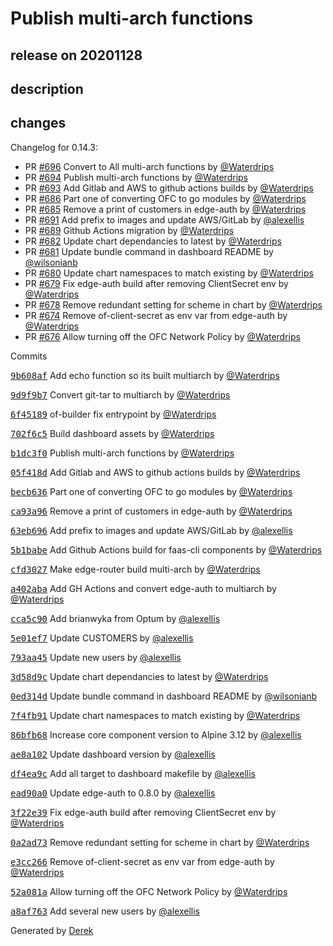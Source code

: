 # Publish multi-arch functions

## release on 20201128

## description

## changes

Changelog for 0.14.3:

* PR <a class="issue-link js-issue-link" data-error-text="Failed to load title" data-id="751033140" data-permission-text="Title is private" data-url="https://github.com/openfaas/openfaas-cloud/issues/696" data-hovercard-type="pull_request" data-hovercard-url="/openfaas/openfaas-cloud/pull/696/hovercard" href="https://github.com/openfaas/openfaas-cloud/pull/696">#696</a> Convert to All multi-arch functions by <a class="user-mention notranslate" data-hovercard-type="user" data-hovercard-url="/users/Waterdrips/hovercard" data-octo-click="hovercard-link-click" data-octo-dimensions="link_type:self" href="https://github.com/Waterdrips">@Waterdrips</a>
* PR <a class="issue-link js-issue-link" data-error-text="Failed to load title" data-id="750062870" data-permission-text="Title is private" data-url="https://github.com/openfaas/openfaas-cloud/issues/694" data-hovercard-type="pull_request" data-hovercard-url="/openfaas/openfaas-cloud/pull/694/hovercard" href="https://github.com/openfaas/openfaas-cloud/pull/694">#694</a> Publish multi-arch functions by <a class="user-mention notranslate" data-hovercard-type="user" data-hovercard-url="/users/Waterdrips/hovercard" data-octo-click="hovercard-link-click" data-octo-dimensions="link_type:self" href="https://github.com/Waterdrips">@Waterdrips</a>
* PR <a class="issue-link js-issue-link" data-error-text="Failed to load title" data-id="749531101" data-permission-text="Title is private" data-url="https://github.com/openfaas/openfaas-cloud/issues/693" data-hovercard-type="pull_request" data-hovercard-url="/openfaas/openfaas-cloud/pull/693/hovercard" href="https://github.com/openfaas/openfaas-cloud/pull/693">#693</a> Add Gitlab and AWS to github actions builds by <a class="user-mention notranslate" data-hovercard-type="user" data-hovercard-url="/users/Waterdrips/hovercard" data-octo-click="hovercard-link-click" data-octo-dimensions="link_type:self" href="https://github.com/Waterdrips">@Waterdrips</a>
* PR <a class="issue-link js-issue-link" data-error-text="Failed to load title" data-id="739650272" data-permission-text="Title is private" data-url="https://github.com/openfaas/openfaas-cloud/issues/686" data-hovercard-type="pull_request" data-hovercard-url="/openfaas/openfaas-cloud/pull/686/hovercard" href="https://github.com/openfaas/openfaas-cloud/pull/686">#686</a> Part one of converting OFC to go modules by <a class="user-mention notranslate" data-hovercard-type="user" data-hovercard-url="/users/Waterdrips/hovercard" data-octo-click="hovercard-link-click" data-octo-dimensions="link_type:self" href="https://github.com/Waterdrips">@Waterdrips</a>
* PR <a class="issue-link js-issue-link" data-error-text="Failed to load title" data-id="738425168" data-permission-text="Title is private" data-url="https://github.com/openfaas/openfaas-cloud/issues/685" data-hovercard-type="pull_request" data-hovercard-url="/openfaas/openfaas-cloud/pull/685/hovercard" href="https://github.com/openfaas/openfaas-cloud/pull/685">#685</a> Remove a print of customers in edge-auth by <a class="user-mention notranslate" data-hovercard-type="user" data-hovercard-url="/users/Waterdrips/hovercard" data-octo-click="hovercard-link-click" data-octo-dimensions="link_type:self" href="https://github.com/Waterdrips">@Waterdrips</a>
* PR <a class="issue-link js-issue-link" data-error-text="Failed to load title" data-id="745525962" data-permission-text="Title is private" data-url="https://github.com/openfaas/openfaas-cloud/issues/691" data-hovercard-type="pull_request" data-hovercard-url="/openfaas/openfaas-cloud/pull/691/hovercard" href="https://github.com/openfaas/openfaas-cloud/pull/691">#691</a> Add prefix to images and update AWS/GitLab by <a class="user-mention notranslate" data-hovercard-type="user" data-hovercard-url="/users/alexellis/hovercard" data-octo-click="hovercard-link-click" data-octo-dimensions="link_type:self" href="https://github.com/alexellis">@alexellis</a>
* PR <a class="issue-link js-issue-link" data-error-text="Failed to load title" data-id="741963375" data-permission-text="Title is private" data-url="https://github.com/openfaas/openfaas-cloud/issues/689" data-hovercard-type="pull_request" data-hovercard-url="/openfaas/openfaas-cloud/pull/689/hovercard" href="https://github.com/openfaas/openfaas-cloud/pull/689">#689</a> Github Actions migration by <a class="user-mention notranslate" data-hovercard-type="user" data-hovercard-url="/users/Waterdrips/hovercard" data-octo-click="hovercard-link-click" data-octo-dimensions="link_type:self" href="https://github.com/Waterdrips">@Waterdrips</a>
* PR <a class="issue-link js-issue-link" data-error-text="Failed to load title" data-id="723489300" data-permission-text="Title is private" data-url="https://github.com/openfaas/openfaas-cloud/issues/682" data-hovercard-type="pull_request" data-hovercard-url="/openfaas/openfaas-cloud/pull/682/hovercard" href="https://github.com/openfaas/openfaas-cloud/pull/682">#682</a> Update chart dependancies to latest by <a class="user-mention notranslate" data-hovercard-type="user" data-hovercard-url="/users/Waterdrips/hovercard" data-octo-click="hovercard-link-click" data-octo-dimensions="link_type:self" href="https://github.com/Waterdrips">@Waterdrips</a>
* PR <a class="issue-link js-issue-link" data-error-text="Failed to load title" data-id="722634379" data-permission-text="Title is private" data-url="https://github.com/openfaas/openfaas-cloud/issues/681" data-hovercard-type="pull_request" data-hovercard-url="/openfaas/openfaas-cloud/pull/681/hovercard" href="https://github.com/openfaas/openfaas-cloud/pull/681">#681</a> Update bundle command in dashboard README by <a class="user-mention notranslate" data-hovercard-type="user" data-hovercard-url="/users/wilsonianb/hovercard" data-octo-click="hovercard-link-click" data-octo-dimensions="link_type:self" href="https://github.com/wilsonianb">@wilsonianb</a>
* PR <a class="issue-link js-issue-link" data-error-text="Failed to load title" data-id="722382952" data-permission-text="Title is private" data-url="https://github.com/openfaas/openfaas-cloud/issues/680" data-hovercard-type="pull_request" data-hovercard-url="/openfaas/openfaas-cloud/pull/680/hovercard" href="https://github.com/openfaas/openfaas-cloud/pull/680">#680</a> Update chart namespaces to match existing by <a class="user-mention notranslate" data-hovercard-type="user" data-hovercard-url="/users/Waterdrips/hovercard" data-octo-click="hovercard-link-click" data-octo-dimensions="link_type:self" href="https://github.com/Waterdrips">@Waterdrips</a>
* PR <a class="issue-link js-issue-link" data-error-text="Failed to load title" data-id="722150763" data-permission-text="Title is private" data-url="https://github.com/openfaas/openfaas-cloud/issues/679" data-hovercard-type="pull_request" data-hovercard-url="/openfaas/openfaas-cloud/pull/679/hovercard" href="https://github.com/openfaas/openfaas-cloud/pull/679">#679</a> Fix edge-auth build after removing ClientSecret env by <a class="user-mention notranslate" data-hovercard-type="user" data-hovercard-url="/users/Waterdrips/hovercard" data-octo-click="hovercard-link-click" data-octo-dimensions="link_type:self" href="https://github.com/Waterdrips">@Waterdrips</a>
* PR <a class="issue-link js-issue-link" data-error-text="Failed to load title" data-id="721770995" data-permission-text="Title is private" data-url="https://github.com/openfaas/openfaas-cloud/issues/678" data-hovercard-type="pull_request" data-hovercard-url="/openfaas/openfaas-cloud/pull/678/hovercard" href="https://github.com/openfaas/openfaas-cloud/pull/678">#678</a> Remove redundant setting for scheme in chart by <a class="user-mention notranslate" data-hovercard-type="user" data-hovercard-url="/users/Waterdrips/hovercard" data-octo-click="hovercard-link-click" data-octo-dimensions="link_type:self" href="https://github.com/Waterdrips">@Waterdrips</a>
* PR <a class="issue-link js-issue-link" data-error-text="Failed to load title" data-id="719926979" data-permission-text="Title is private" data-url="https://github.com/openfaas/openfaas-cloud/issues/674" data-hovercard-type="pull_request" data-hovercard-url="/openfaas/openfaas-cloud/pull/674/hovercard" href="https://github.com/openfaas/openfaas-cloud/pull/674">#674</a> Remove of-client-secret as env var from edge-auth by <a class="user-mention notranslate" data-hovercard-type="user" data-hovercard-url="/users/Waterdrips/hovercard" data-octo-click="hovercard-link-click" data-octo-dimensions="link_type:self" href="https://github.com/Waterdrips">@Waterdrips</a>
* PR <a class="issue-link js-issue-link" data-error-text="Failed to load title" data-id="719939321" data-permission-text="Title is private" data-url="https://github.com/openfaas/openfaas-cloud/issues/676" data-hovercard-type="pull_request" data-hovercard-url="/openfaas/openfaas-cloud/pull/676/hovercard" href="https://github.com/openfaas/openfaas-cloud/pull/676">#676</a> Allow turning off the OFC Network Policy by <a class="user-mention notranslate" data-hovercard-type="user" data-hovercard-url="/users/Waterdrips/hovercard" data-octo-click="hovercard-link-click" data-octo-dimensions="link_type:self" href="https://github.com/Waterdrips">@Waterdrips</a>

Commits

<a class="commit-link" data-hovercard-type="commit" data-hovercard-url="https://github.com/openfaas/openfaas-cloud/commit/9b608af351502780b8814e237585e53866906c97/hovercard" href="https://github.com/openfaas/openfaas-cloud/commit/9b608af351502780b8814e237585e53866906c97"><tt>9b608af</tt></a> Add echo function so its built multiarch by <a class="user-mention notranslate" data-hovercard-type="user" data-hovercard-url="/users/Waterdrips/hovercard" data-octo-click="hovercard-link-click" data-octo-dimensions="link_type:self" href="https://github.com/Waterdrips">@Waterdrips</a>

<a class="commit-link" data-hovercard-type="commit" data-hovercard-url="https://github.com/openfaas/openfaas-cloud/commit/9d9f9b76cd14923f68068f8deb29afa9aea7dabc/hovercard" href="https://github.com/openfaas/openfaas-cloud/commit/9d9f9b76cd14923f68068f8deb29afa9aea7dabc"><tt>9d9f9b7</tt></a> Convert git-tar to multiarch by <a class="user-mention notranslate" data-hovercard-type="user" data-hovercard-url="/users/Waterdrips/hovercard" data-octo-click="hovercard-link-click" data-octo-dimensions="link_type:self" href="https://github.com/Waterdrips">@Waterdrips</a>

<a class="commit-link" data-hovercard-type="commit" data-hovercard-url="https://github.com/openfaas/openfaas-cloud/commit/6f45189eb9c5ac66cabc3afdfc82c25d223b86da/hovercard" href="https://github.com/openfaas/openfaas-cloud/commit/6f45189eb9c5ac66cabc3afdfc82c25d223b86da"><tt>6f45189</tt></a> of-builder fix entrypoint by <a class="user-mention notranslate" data-hovercard-type="user" data-hovercard-url="/users/Waterdrips/hovercard" data-octo-click="hovercard-link-click" data-octo-dimensions="link_type:self" href="https://github.com/Waterdrips">@Waterdrips</a>

<a class="commit-link" data-hovercard-type="commit" data-hovercard-url="https://github.com/openfaas/openfaas-cloud/commit/702f6c5c77b187f0b2a47fb2a006e4e39734dddc/hovercard" href="https://github.com/openfaas/openfaas-cloud/commit/702f6c5c77b187f0b2a47fb2a006e4e39734dddc"><tt>702f6c5</tt></a> Build dashboard assets by <a class="user-mention notranslate" data-hovercard-type="user" data-hovercard-url="/users/Waterdrips/hovercard" data-octo-click="hovercard-link-click" data-octo-dimensions="link_type:self" href="https://github.com/Waterdrips">@Waterdrips</a>

<a class="commit-link" data-hovercard-type="commit" data-hovercard-url="https://github.com/openfaas/openfaas-cloud/commit/b1dc3f000168fabe0f7e795dfb240ca4f0534ba6/hovercard" href="https://github.com/openfaas/openfaas-cloud/commit/b1dc3f000168fabe0f7e795dfb240ca4f0534ba6"><tt>b1dc3f0</tt></a> Publish multi-arch functions by <a class="user-mention notranslate" data-hovercard-type="user" data-hovercard-url="/users/Waterdrips/hovercard" data-octo-click="hovercard-link-click" data-octo-dimensions="link_type:self" href="https://github.com/Waterdrips">@Waterdrips</a>

<a class="commit-link" data-hovercard-type="commit" data-hovercard-url="https://github.com/openfaas/openfaas-cloud/commit/05f418d2c8f1db219d656c7f15b0a287238a7b4c/hovercard" href="https://github.com/openfaas/openfaas-cloud/commit/05f418d2c8f1db219d656c7f15b0a287238a7b4c"><tt>05f418d</tt></a> Add Gitlab and AWS to github actions builds by <a class="user-mention notranslate" data-hovercard-type="user" data-hovercard-url="/users/Waterdrips/hovercard" data-octo-click="hovercard-link-click" data-octo-dimensions="link_type:self" href="https://github.com/Waterdrips">@Waterdrips</a>

<a class="commit-link" data-hovercard-type="commit" data-hovercard-url="https://github.com/openfaas/openfaas-cloud/commit/becb6362be5e953cc511378a515df0f9e9d2f535/hovercard" href="https://github.com/openfaas/openfaas-cloud/commit/becb6362be5e953cc511378a515df0f9e9d2f535"><tt>becb636</tt></a> Part one of converting OFC to go modules by <a class="user-mention notranslate" data-hovercard-type="user" data-hovercard-url="/users/Waterdrips/hovercard" data-octo-click="hovercard-link-click" data-octo-dimensions="link_type:self" href="https://github.com/Waterdrips">@Waterdrips</a>

<a class="commit-link" data-hovercard-type="commit" data-hovercard-url="https://github.com/openfaas/openfaas-cloud/commit/ca93a96e92a7557940df4c7e537b21d3246162e5/hovercard" href="https://github.com/openfaas/openfaas-cloud/commit/ca93a96e92a7557940df4c7e537b21d3246162e5"><tt>ca93a96</tt></a> Remove a print of customers in edge-auth by <a class="user-mention notranslate" data-hovercard-type="user" data-hovercard-url="/users/Waterdrips/hovercard" data-octo-click="hovercard-link-click" data-octo-dimensions="link_type:self" href="https://github.com/Waterdrips">@Waterdrips</a>

<a class="commit-link" data-hovercard-type="commit" data-hovercard-url="https://github.com/openfaas/openfaas-cloud/commit/63eb696e89782b1bc7f50245b30dcda14c702e34/hovercard" href="https://github.com/openfaas/openfaas-cloud/commit/63eb696e89782b1bc7f50245b30dcda14c702e34"><tt>63eb696</tt></a> Add prefix to images and update AWS/GitLab by <a class="user-mention notranslate" data-hovercard-type="user" data-hovercard-url="/users/alexellis/hovercard" data-octo-click="hovercard-link-click" data-octo-dimensions="link_type:self" href="https://github.com/alexellis">@alexellis</a>

<a class="commit-link" data-hovercard-type="commit" data-hovercard-url="https://github.com/openfaas/openfaas-cloud/commit/5b1babe7dc314de019ec83a1d6c11a7321259844/hovercard" href="https://github.com/openfaas/openfaas-cloud/commit/5b1babe7dc314de019ec83a1d6c11a7321259844"><tt>5b1babe</tt></a> Add Github Actions build for faas-cli components by <a class="user-mention notranslate" data-hovercard-type="user" data-hovercard-url="/users/Waterdrips/hovercard" data-octo-click="hovercard-link-click" data-octo-dimensions="link_type:self" href="https://github.com/Waterdrips">@Waterdrips</a>

<a class="commit-link" data-hovercard-type="commit" data-hovercard-url="https://github.com/openfaas/openfaas-cloud/commit/cfd3027a46369de760053605464989daaf96ff3e/hovercard" href="https://github.com/openfaas/openfaas-cloud/commit/cfd3027a46369de760053605464989daaf96ff3e"><tt>cfd3027</tt></a> Make edge-router build multi-arch by <a class="user-mention notranslate" data-hovercard-type="user" data-hovercard-url="/users/Waterdrips/hovercard" data-octo-click="hovercard-link-click" data-octo-dimensions="link_type:self" href="https://github.com/Waterdrips">@Waterdrips</a>

<a class="commit-link" data-hovercard-type="commit" data-hovercard-url="https://github.com/openfaas/openfaas-cloud/commit/a402aba6af57e87f6fc0f984c4cf88058df0d674/hovercard" href="https://github.com/openfaas/openfaas-cloud/commit/a402aba6af57e87f6fc0f984c4cf88058df0d674"><tt>a402aba</tt></a> Add GH Actions and convert edge-auth to multiarch by <a class="user-mention notranslate" data-hovercard-type="user" data-hovercard-url="/users/Waterdrips/hovercard" data-octo-click="hovercard-link-click" data-octo-dimensions="link_type:self" href="https://github.com/Waterdrips">@Waterdrips</a>

<a class="commit-link" data-hovercard-type="commit" data-hovercard-url="https://github.com/openfaas/openfaas-cloud/commit/cca5c90eeab285f7af229389ff8f219deb6c72c7/hovercard" href="https://github.com/openfaas/openfaas-cloud/commit/cca5c90eeab285f7af229389ff8f219deb6c72c7"><tt>cca5c90</tt></a> Add brianwyka from Optum by <a class="user-mention notranslate" data-hovercard-type="user" data-hovercard-url="/users/alexellis/hovercard" data-octo-click="hovercard-link-click" data-octo-dimensions="link_type:self" href="https://github.com/alexellis">@alexellis</a>

<a class="commit-link" data-hovercard-type="commit" data-hovercard-url="https://github.com/openfaas/openfaas-cloud/commit/5e01ef72c3e687dcb3f1b16e5a44a1db6cdb84f3/hovercard" href="https://github.com/openfaas/openfaas-cloud/commit/5e01ef72c3e687dcb3f1b16e5a44a1db6cdb84f3"><tt>5e01ef7</tt></a> Update CUSTOMERS by <a class="user-mention notranslate" data-hovercard-type="user" data-hovercard-url="/users/alexellis/hovercard" data-octo-click="hovercard-link-click" data-octo-dimensions="link_type:self" href="https://github.com/alexellis">@alexellis</a>

<a class="commit-link" data-hovercard-type="commit" data-hovercard-url="https://github.com/openfaas/openfaas-cloud/commit/793aa455ef0a223df6b24de3f223ccfd9929b3e5/hovercard" href="https://github.com/openfaas/openfaas-cloud/commit/793aa455ef0a223df6b24de3f223ccfd9929b3e5"><tt>793aa45</tt></a> Update new users by <a class="user-mention notranslate" data-hovercard-type="user" data-hovercard-url="/users/alexellis/hovercard" data-octo-click="hovercard-link-click" data-octo-dimensions="link_type:self" href="https://github.com/alexellis">@alexellis</a>

<a class="commit-link" data-hovercard-type="commit" data-hovercard-url="https://github.com/openfaas/openfaas-cloud/commit/3d58d9c0a5a0215192e914179ac6141510a99978/hovercard" href="https://github.com/openfaas/openfaas-cloud/commit/3d58d9c0a5a0215192e914179ac6141510a99978"><tt>3d58d9c</tt></a> Update chart dependancies to latest by <a class="user-mention notranslate" data-hovercard-type="user" data-hovercard-url="/users/Waterdrips/hovercard" data-octo-click="hovercard-link-click" data-octo-dimensions="link_type:self" href="https://github.com/Waterdrips">@Waterdrips</a>

<a class="commit-link" data-hovercard-type="commit" data-hovercard-url="https://github.com/openfaas/openfaas-cloud/commit/0ed314d0a5e5817803f7dc18075aa10f1c5b7788/hovercard" href="https://github.com/openfaas/openfaas-cloud/commit/0ed314d0a5e5817803f7dc18075aa10f1c5b7788"><tt>0ed314d</tt></a> Update bundle command in dashboard README by <a class="user-mention notranslate" data-hovercard-type="user" data-hovercard-url="/users/wilsonianb/hovercard" data-octo-click="hovercard-link-click" data-octo-dimensions="link_type:self" href="https://github.com/wilsonianb">@wilsonianb</a>

<a class="commit-link" data-hovercard-type="commit" data-hovercard-url="https://github.com/openfaas/openfaas-cloud/commit/7f4fb91028797bcca71c57db751ec5e71c6e53f1/hovercard" href="https://github.com/openfaas/openfaas-cloud/commit/7f4fb91028797bcca71c57db751ec5e71c6e53f1"><tt>7f4fb91</tt></a> Update chart namespaces to match existing by <a class="user-mention notranslate" data-hovercard-type="user" data-hovercard-url="/users/Waterdrips/hovercard" data-octo-click="hovercard-link-click" data-octo-dimensions="link_type:self" href="https://github.com/Waterdrips">@Waterdrips</a>

<a class="commit-link" data-hovercard-type="commit" data-hovercard-url="https://github.com/openfaas/openfaas-cloud/commit/86bfb68ab54ce40f3f56bba64886c583503c3163/hovercard" href="https://github.com/openfaas/openfaas-cloud/commit/86bfb68ab54ce40f3f56bba64886c583503c3163"><tt>86bfb68</tt></a> Increase core component version to Alpine 3.12 by <a class="user-mention notranslate" data-hovercard-type="user" data-hovercard-url="/users/alexellis/hovercard" data-octo-click="hovercard-link-click" data-octo-dimensions="link_type:self" href="https://github.com/alexellis">@alexellis</a>

<a class="commit-link" data-hovercard-type="commit" data-hovercard-url="https://github.com/openfaas/openfaas-cloud/commit/ae8a102e75559888a1a420fcc35d77f75e72253d/hovercard" href="https://github.com/openfaas/openfaas-cloud/commit/ae8a102e75559888a1a420fcc35d77f75e72253d"><tt>ae8a102</tt></a> Update dashboard version by <a class="user-mention notranslate" data-hovercard-type="user" data-hovercard-url="/users/alexellis/hovercard" data-octo-click="hovercard-link-click" data-octo-dimensions="link_type:self" href="https://github.com/alexellis">@alexellis</a>

<a class="commit-link" data-hovercard-type="commit" data-hovercard-url="https://github.com/openfaas/openfaas-cloud/commit/df4ea9c9a58c550f332658d7e32bcd72ddb2b497/hovercard" href="https://github.com/openfaas/openfaas-cloud/commit/df4ea9c9a58c550f332658d7e32bcd72ddb2b497"><tt>df4ea9c</tt></a> Add all target to dashboard makefile by <a class="user-mention notranslate" data-hovercard-type="user" data-hovercard-url="/users/alexellis/hovercard" data-octo-click="hovercard-link-click" data-octo-dimensions="link_type:self" href="https://github.com/alexellis">@alexellis</a>

<a class="commit-link" data-hovercard-type="commit" data-hovercard-url="https://github.com/openfaas/openfaas-cloud/commit/ead90a04c8806ed8de6115b4657764b781f8fe69/hovercard" href="https://github.com/openfaas/openfaas-cloud/commit/ead90a04c8806ed8de6115b4657764b781f8fe69"><tt>ead90a0</tt></a> Update edge-auth to 0.8.0 by <a class="user-mention notranslate" data-hovercard-type="user" data-hovercard-url="/users/alexellis/hovercard" data-octo-click="hovercard-link-click" data-octo-dimensions="link_type:self" href="https://github.com/alexellis">@alexellis</a>

<a class="commit-link" data-hovercard-type="commit" data-hovercard-url="https://github.com/openfaas/openfaas-cloud/commit/3f22e392e500a9cb501beec145b14bf43fd2a876/hovercard" href="https://github.com/openfaas/openfaas-cloud/commit/3f22e392e500a9cb501beec145b14bf43fd2a876"><tt>3f22e39</tt></a> Fix edge-auth build after removing ClientSecret env by <a class="user-mention notranslate" data-hovercard-type="user" data-hovercard-url="/users/Waterdrips/hovercard" data-octo-click="hovercard-link-click" data-octo-dimensions="link_type:self" href="https://github.com/Waterdrips">@Waterdrips</a>

<a class="commit-link" data-hovercard-type="commit" data-hovercard-url="https://github.com/openfaas/openfaas-cloud/commit/0a2ad73d350709b97f653edcba71d11de9632247/hovercard" href="https://github.com/openfaas/openfaas-cloud/commit/0a2ad73d350709b97f653edcba71d11de9632247"><tt>0a2ad73</tt></a> Remove redundant setting for scheme in chart by <a class="user-mention notranslate" data-hovercard-type="user" data-hovercard-url="/users/Waterdrips/hovercard" data-octo-click="hovercard-link-click" data-octo-dimensions="link_type:self" href="https://github.com/Waterdrips">@Waterdrips</a>

<a class="commit-link" data-hovercard-type="commit" data-hovercard-url="https://github.com/openfaas/openfaas-cloud/commit/e3cc2666ff23f1a4e2f48571eb81c90a8fb09477/hovercard" href="https://github.com/openfaas/openfaas-cloud/commit/e3cc2666ff23f1a4e2f48571eb81c90a8fb09477"><tt>e3cc266</tt></a> Remove of-client-secret as env var from edge-auth by <a class="user-mention notranslate" data-hovercard-type="user" data-hovercard-url="/users/Waterdrips/hovercard" data-octo-click="hovercard-link-click" data-octo-dimensions="link_type:self" href="https://github.com/Waterdrips">@Waterdrips</a>

<a class="commit-link" data-hovercard-type="commit" data-hovercard-url="https://github.com/openfaas/openfaas-cloud/commit/52a081a06af9627b239c04478211e357dfdaa260/hovercard" href="https://github.com/openfaas/openfaas-cloud/commit/52a081a06af9627b239c04478211e357dfdaa260"><tt>52a081a</tt></a> Allow turning off the OFC Network Policy by <a class="user-mention notranslate" data-hovercard-type="user" data-hovercard-url="/users/Waterdrips/hovercard" data-octo-click="hovercard-link-click" data-octo-dimensions="link_type:self" href="https://github.com/Waterdrips">@Waterdrips</a>

<a class="commit-link" data-hovercard-type="commit" data-hovercard-url="https://github.com/openfaas/openfaas-cloud/commit/a8af763dd5bf1f4243d71e8a7d7bd1e0f2aee160/hovercard" href="https://github.com/openfaas/openfaas-cloud/commit/a8af763dd5bf1f4243d71e8a7d7bd1e0f2aee160"><tt>a8af763</tt></a> Add several new users by <a class="user-mention notranslate" data-hovercard-type="user" data-hovercard-url="/users/alexellis/hovercard" data-octo-click="hovercard-link-click" data-octo-dimensions="link_type:self" href="https://github.com/alexellis">@alexellis</a>

Generated by <a href="https://github.com/alexellis/derek/">Derek</a>

